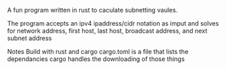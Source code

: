 A fun program written in rust to caculate subnetting vaules.

The program accepts an ipv4 ipaddress/cidr notation as imput and solves for network address, first host, last host, broadcast address, and next subnet address

Notes
Build with rust and cargo
cargo.toml is a file that lists the dependancies
cargo handles the downloading of those things

